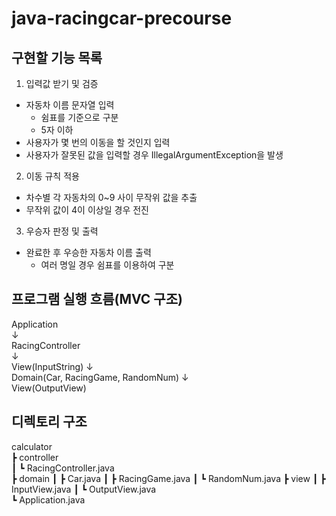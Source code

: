 # java-racingcar-precourse

## 구현할 기능 목록
1. 입력값 받기 및 검증
- 자동차 이름 문자열 입력
  - 쉼표를 기준으로 구분
  - 5자 이하
- 사용자가 몇 번의 이동을 할 것인지 입력
- 사용자가 잘못된 값을 입력할 경우 IllegalArgumentException을 발생

2. 이동 규칙 적용
- 차수별 각 자동차의 0~9 사이 무작위 값을 추출
- 무작위 값이 4이 이상일 경우 전진

3. 우승자 판정 및 출력
- 완료한 후 우승한 자동차 이름 출력
  - 여러 명일 경우 쉼표를 이용하여 구분

## 프로그램 실행 흐름(MVC 구조)
Application  
↓  
RacingController  
↓  
View(InputString)
↓  
Domain(Car, RacingGame, RandomNum)
↓  
View(OutputView)

## 디렉토리 구조
calculator  
┣ controller  
┃ ┗ RacingController.java  
┣ domain 
┃ ┣ Car.java
┃ ┣ RacingGame.java
┃ ┗ RandomNum.java
┣ view
┃ ┣ InputView.java
┃ ┗ OutputView.java  
┗  Application.java